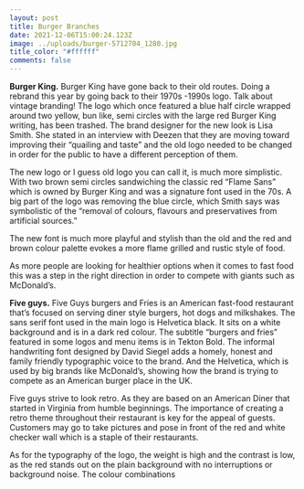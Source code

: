 ```yaml
---
layout: post
title: Burger Branches
date: 2021-12-06T15:00:24.123Z
image: ../uploads/burger-5712704_1280.jpg
title_color: "#ffffff"
comments: false
---
```

**Burger King.** Burger King have gone back to their old routes. Doing a rebrand this year by going back to their 1970s -1990s logo. Talk about vintage branding! The logo which once featured a blue half circle wrapped around two yellow, bun like, semi circles with the large red Burger King writing, has been trashed. The brand designer for the new look is Lisa Smith. She stated in an interview with Deezen that they are moving toward improving their “quailing and taste” and the old logo needed to be changed in order for the public to have a different perception of them. 

The new logo or I guess old logo you can call it, is much more simplistic. With two brown semi circles sandwiching the classic red “Flame Sans” which is owned by Burger King and was a signature font used in the 70s. A big part of the logo was removing the blue circle, which Smith says was symbolistic of the “removal of colours, flavours and preservatives from artificial sources.”

The new font is much more playful and stylish than the old and the red and brown colour palette evokes a more flame grilled and rustic style of food. 

As more people are looking for healthier options when it comes to fast food this was a step in the right direction in order to compete with giants such as McDonald’s.

**Five guys.** Five Guys burgers and Fries is an American fast-food restaurant that’s focused on serving diner style burgers, hot dogs and milkshakes. The sans serif font used in the main logo is Helvetica black. It sits on a white background and is in a dark red colour. The subtitle “burgers and fries” featured in some logos and menu items is in Tekton Bold. The informal handwriting font designed by David Siegel adds a homely, honest and family friendly typographic voice to the brand. And the Helvetica, which is used by big brands like McDonald’s, showing how the brand is trying to compete as an American burger place in the UK. 

Five guys strive to look retro. As they are based on an American Diner that started in Virginia from humble beginnings. The importance of creating a retro theme throughout their restaurant is key for the appeal of guests. Customers may go to take pictures and pose in front of the red and white checker wall which is a staple of their restaurants. 

As for the typography of the logo, the weight is high and the contrast is low, as the red stands out on the plain background with no interruptions or background noise. The colour combinations